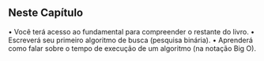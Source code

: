 ## Neste Capítulo

• Você terá acesso ao fundamental para compreender o restante do
livro.
• Escreverá seu primeiro algoritmo de busca (pesquisa binária).
• Aprenderá como falar sobre o tempo de execução de um algoritmo
(na notação Big O).

